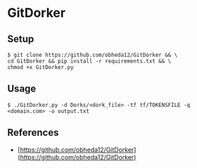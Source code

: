 # GitDorker

## Setup

```
$ git clone https://github.com/obheda12/GitDorker && \
cd GitDorker && pip install -r requirements.txt && \
chmod +x GitDorker.py
```

## Usage

`$ ./GitDorker.py -d Dorks/<dork_file> -tf tf/TOKENSFILE -q <domain.com> -o output.txt`

## References

* [https://github.com/obheda12/GitDorker](https://github.com/obheda12/GitDorker)